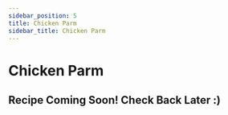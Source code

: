 ```yaml
---
sidebar_position: 5
title: Chicken Parm
sidebar_title: Chicken Parm
---
```


# Chicken Parm

## Recipe Coming Soon! Check Back Later :)